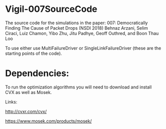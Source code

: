 # Vigil-007SourceCode

The source code for the simulations in the paper: 
007: Democratically Finding The Cause of Packet Drops (NSDI 2018)
Behnaz Arzani, Selim Ciraci, Luiz Chamon, Yibo Zhu, Jitu Padhye, Geoff Outhred, and Boon Thau Loo

To use either use MultiFailureDriver or SingleLinkFailureDriver (these are the starting points of the code).


# Dependencies:
To run the optimization algorithms you will need to download and install CVX as well as Mosek.

Links:

http://cvxr.com/cvx/

https://www.mosek.com/products/mosek/

